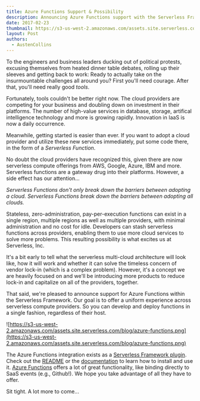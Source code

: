 ```yaml
---
title: Azure Functions Support & Possibility
description: Announcing Azure Functions support with the Serverless Framework
date: 2017-02-23
thumbnail: https://s3-us-west-2.amazonaws.com/assets.site.serverless.com/blog/azure-functions-thumbnail.png
layout: Post
authors:
  - AustenCollins
---
```

To the engineers and business leaders ducking out of political protests, excusing themselves from heated dinner table debates, rolling up their sleeves and getting back to work:  Ready to actually take on the insurmountable challenges all around you?  First you'll need courage.  After that, you'll need really good *tools*.

Fortunately,  tools couldn't be better right now.  The cloud providers are competing for your business and doubling down on investment in their platforms.  The number of high-value services in database, storage, artifical intelligence technology and more is growing rapidly.  Innovation in IaaS is now a daily occurrence.

Meanwhile, getting started is easier than ever.  If you want to adopt a cloud provider and utilize these new services immediately, put some code there, in the form of a *Serverless Function*.

No doubt the cloud providers have recognized this, given there are now serverless compute offerings from AWS, Google, Azure, IBM and more.  Serverless functions are a gateway drug into their platforms.  However, a side effect has our attention... 

*Serverless Functions don't only break down the barriers between adopting a cloud.  Serverless Functions break down the barriers between adopting all clouds.*

Stateless, zero-administration, pay-per-execution functions can exist in a single region, multiple regions as well as multiple providers, with minimal administration and no cost for idle.  Developers can stash serverless functions across providers, enabling them to use more cloud services to solve more problems.  This resulting possibility is what excites us at Serverless, Inc.

It's a bit early to tell what the serverless multi-cloud architecture will look like, how it will work and whether it can solve the timeless concern of vendor lock-in (which is a complex problem).  However, it's a concept we are heavily focused on and we'll be introducing more products to reduce lock-in and capitalize on all of the providers, together.

That said, we're pleased to announce support for Azure Functions within the Serverless Framework.  Our goal is to offer a uniform experience across serverless compute providers.  So you can develop and deploy functions in a single fashion, regardless of their host.

![https://s3-us-west-2.amazonaws.com/assets.site.serverless.com/blog/azure-functions.png](https://s3-us-west-2.amazonaws.com/assets.site.serverless.com/blog/azure-functions.png)

The Azure Functions integration exists as a [Serverless Framework plugin](https://github.com/serverless/serverless-azure-functions).  Check out the [README](https://github.com/serverless/serverless-azure-functions) or the [documentation](https://serverless.com/framework/docs/providers/azure/guide/quickstart/) to learn how to install and use it.  [Azure Functions](https://azure.microsoft.com/en-us/services/functions/) offers a lot of great functionality, like binding directly to SaaS events (e.g., Github!).  We hope you take advantage of all they have to offer.

Sit tight.  A lot more to come...
